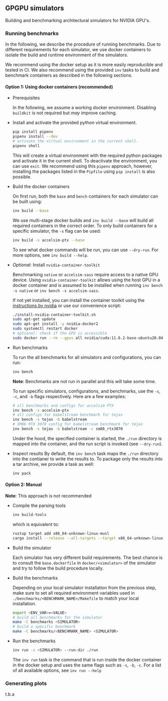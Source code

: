## GPGPU simulators

Building and benchmarking architectural simulators for NVIDIA GPU's.

### Running benchmarks

In the following, we describe the procedure of running benchmarks. Due to different requirements for each simulator, we use docker containers to isolate the build and runtime environment of the simulators.

We recommend using the docker setup as it is more easily reproducible and tested in CI.
We also recommend using the provided `inv` tasks to build and benchmark containers as described in the following sections.

#### Option 1: Using docker containers (recommended)

- Prerequisites

  In the following, we assume a working docker environment. Disabling `buildkit` is not required but _may_ improve caching.

- Install and activate the provided python virtual environment.

  ```bash
  pip install pipenv
  pipenv install --dev
  # activate the virtual environment in the current shell.
  pipenv shell
  ```

  This will create a virtual environment with the required python packages and activate it in the current shell.
  To deactivate the environment, you can use `exit`.
  We recommend using this `pipenv` approach, however, installing the packages listed in the `Pipfile` using `pip install` is also possible.

- Build the docker containers

  On first run, both the `base` and `bench` containers for each simulator can be built using:

  ```bash
  inv build --base
  ```

  We use multi-stage docker builds and `inv build --base` will build all required containers in the correct order.
  To only build containers for a specific simulator, the `-s` flag can be used:

  ```bash
  inv build -s accelsim-ptx --base
  ```

  To see what docker commands will be run, you can use `--dry-run`. For more options, see `inv build --help`.

- _Optional_: Install `nvidia-container-toolkit`

  Benchmarking `native` or `accelsim-sass` require access to a native GPU device.
  Using `nvidia-container-toolkit` allows using the host GPU in a docker container and is assumed to be installed when running `inv bench -s native` or `inv bench -s accelsim-sass`.

  If not yet installed, you can install the container toolkit using the [instructions by nvidia](https://docs.nvidia.com/datacenter/cloud-native/container-toolkit/install-guide.html#setting-up-nvidia-container-toolkit) or use our convenience script:

  ```bash
  ./install-nvidia-container-toolkit.sh
  sudo apt-get update
  sudo apt-get install -y nvidia-docker2
  sudo systemctl restart docker
  # optional: check if the GPU is accessible
  sudo docker run --rm --gpus all nvidia/cuda:11.6.2-base-ubuntu20.04 nvidia-smi
  ```

- Run benchmarks

  To run the all benchmarks for all simulators and configurations, you can run:

  ```bash
  inv bench
  ```

  **Note**: Benchmarks are not run in parallel and this will take some time.

  To run specific simulators, configurations, and benchmarks, use the `-s`, `-c`, and `-b` flags respectively. Here are a few examples:

  ```bash
  # all benchmarks and configs for accelsim PTX
  inv bench -s accelsim-ptx
  # all configs for babelstream benchmark for tejas
  inv bench -s tejas -b babelstream
  # SM86 RTX 3070 config for babelstream benchmark for tejas
  inv bench -s tejas -b babelstream -c sm86_rtx3070
  ```

  Under the hood, the specified container is started, the `./run` directory is mapped into the container, and the run script is invoked (see `--dry-run`).

- Inspect results
  By default, the `inv bench` task maps the `./run` directory into the contianer to write the results to. To package only the results into a tar archive, we provide a task as well:
  ```bash
  inv pack
  ```

#### Option 2: Manual

**Note**: This approach is not recommended

- Compile the parsing tools

  ```bash
  inv build-tools
  ```

  which is equivalent to:

  ```bash
  rustup target add x86_64-unknown-linux-musl
  cargo install --release --all-targets --target x86_64-unknown-linux-musl
  ```

- Build the simulator

  Each simulator has very different build requirements.
  The best chance is to consult the `base.dockerfile` in `docker/<simulator>` of the simulator and try to follow the build procedure locally.

- Build the benchmarks

  Depending on your local simulator installation from the previous step, make sure to set all required environment variables used in `./benchmarks/<BENCHMARK_NAME>/Makefile` to match your local installation.

  ```bash
  export <ENV_VAR>=<VALUE>
  # build all benchmarks for the simulator
  make -C benchmarks <SIMULATOR>
  # build a specific benchmark
  make -C benchmarks/<BENCHMARK_NAME> <SIMULATOR>
  ```

- Run the benchmarks

  ```bash
  inv run -s <SIMULATOR> --run-dir ./run
  ```

  The `inv run` task is the command that is run inside the docker container in the docker setup and uses the same flags such as `-s`, `-b`, `-c`.
  For a list of all available options, see `inv run --help`

### Generating plots

t.b.a
